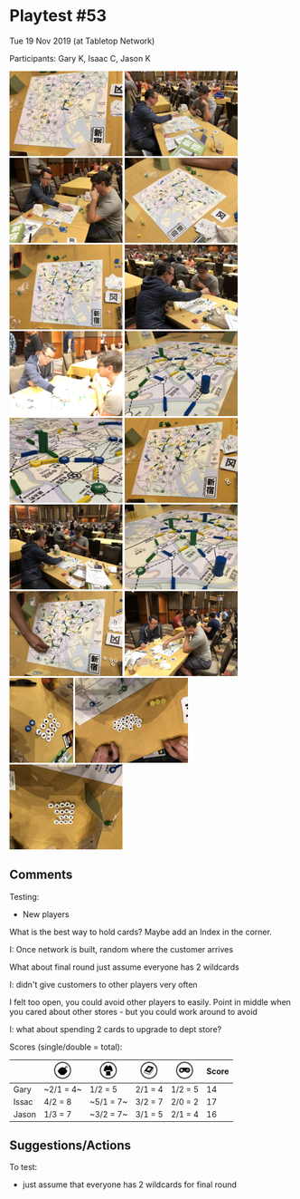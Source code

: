 # Playtest #53

Tue 19 Nov 2019 (at Tabletop Network)

Participants: Gary K, Isaac C, Jason K

<img src="images/pt53/pt53-3169.jpg" height="150px"/> <img src="images/pt53/pt53-3170.jpg" height="150px"/> <img src="images/pt53/pt53-3171.jpg" height="150px"/> <img src="images/pt53/pt53-3172.jpg" height="150px"/> <img src="images/pt53/pt53-3173.jpg" height="150px"/> <img src="images/pt53/pt53-3174.jpg" height="150px"/> <img src="images/pt53/pt53-3175.jpg" height="150px"/> <img src="images/pt53/pt53-3176.jpg" height="150px"/> <img src="images/pt53/pt53-3177.jpg" height="150px"/> <img src="images/pt53/pt53-3178.jpg" height="150px"/> <img src="images/pt53/pt53-3179.jpg" height="150px"/> <img src="images/pt53/pt53-3180.jpg" height="150px"/> <img src="images/pt53/pt53-3181.jpg" height="150px"/> <img src="images/pt53/pt53-3182.jpg" height="150px"/> <img src="images/pt53/pt53-3183.jpg" height="150px"/> <img src="images/pt53/pt53-3184.jpg" height="150px"/> <img src="images/pt53/pt53-3185.jpg" height="150px"/> 

## Comments

Testing:

* New players

What is the best way to hold cards? Maybe add an Index in the corner.

I: Once network is built, random where the customer arrives

What about final round just assume everyone has 2 wildcards

I: didn't give customers to other players very often

I felt too open, you could avoid other players to easily. Point in middle when you cared about other stores - but you could work around to avoid

I: what about spending 2 cards to upgrade to dept store?

Scores (single/double = total):

|         |  <img src="../components/customers/food.png" height="30px"/>  |  <img src="../components/customers/clothing.png" height="30px"/>  |  <img src="../components/customers/books.png" height="30px"/>  |  <img src="../components/customers/electronics.png" height="30px"/>  | Score |
| ------- | --- | --- | --- | --- | --- |
| Gary    |~2/1 =  4~| 1/2 = 5 | 2/1 = 4 | 1/2 = 5  | 14 |
| Issac   | 4/2 =  8 |~5/1 = 7~| 3/2 = 7 | 2/0 = 2  | 17 |
| Jason   | 1/3 =  7 |~3/2 = 7~| 3/1 = 5 | 2/1 = 4  | 16 |

## Suggestions/Actions

To test:

* just assume that everyone has 2 wildcards for final round

